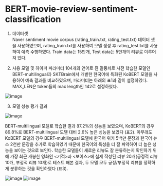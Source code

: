 # BERT-movie-review-sentiment-classification

1.	데이터셋 \
Naver sentiment movie corpus (rating_train.txt, rating_test.txt) 데이터 셋을 사용하였으며, rating_train.txt를 사용하여 모델 생성 후 rating_test.txt를 사용하여 예측 수행하였다. Train data는 15만개, Test data는 5만개의 리뷰로 이루어져 있다.

2.	사용 모델 및 하이퍼 파라미터
104개의 언어로 된 말뭉치로 사전 학습한 모델인 BERT-multilingual과 SKTBrain에서 개발한 한국어에 특화된 KoBERT 모델을 사용하여 예측 결과를 비교하였으며, 파라미터는 아래의 표1과 같이 설정하였다. MAX_LEN은 token들의 max length인 142로 설정하였다.

![image](https://user-images.githubusercontent.com/79245351/159127855-4602641d-6b6e-4f1a-b4d4-fe8b926d7394.png)

3.	 모델 성능 평가 결과

![image](https://user-images.githubusercontent.com/79245351/159127886-86f3d47f-fb29-43f5-84b2-db99eaaa7e2b.png)

BERT-multilingual 모델로 학습한 결과 87.2%의 성능을 보였으며, KoBERT의 경우 89.8%로 BERT-multilingual 모델 대비 2.6% 높은 성능을 보였다 (표2). 아무래도 KoBERT 모델의 경우 BERT-multilingual 모델에 한국어 위키 5백만 문장과 한국어 뉴스 2천만 문장을 추가로 학습하였기 때문에 한국어의 특성을 더 잘 파악하여 더 높은 성능을 보이는 것으로 보인다.
학습한 모델들이 새로운 리뷰도 잘 분류하는지 확인하기 위해 가장 최근 개봉한 영화인 <기적>과 <보이스>에 실제 작성된 리뷰 20개(긍정적 리뷰 10개, 부정적 리뷰 10개)로 테스트 해본 결과, 두 모델 모두 긍정/부정적 리뷰를 정확하게 분류하는 것을 확인하였다 (표3). 

![image](https://user-images.githubusercontent.com/79245351/159127973-2ed09666-e9f4-44f5-aae5-5fe9c53cd9ce.png)
![image](https://user-images.githubusercontent.com/79245351/159127981-e000ea62-cb85-46e6-9dc1-57a972ad6743.png)
